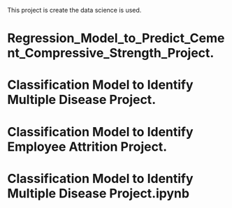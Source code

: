This project is create the data science is used.
# Regression_Model_to_Predict_Cement_Compressive_Strength_Project.
# Classification Model to Identify Multiple Disease Project.
# Classification Model to Identify Employee Attrition Project.
# Classification Model to Identify Multiple Disease Project.ipynb

 
